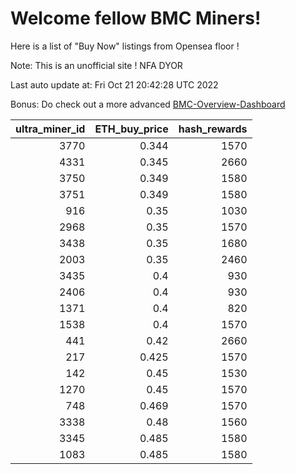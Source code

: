 # Welcome fellow BMC Miners!
Here is a list of "Buy Now" listings from Opensea floor !

Note: This is an unofficial site ! NFA DYOR

Last auto update at: Fri Oct 21 20:42:28 UTC 2022

Bonus: Do check out a more advanced [BMC-Overview-Dashboard](https://dune.com/defifunk/BMC-Overview-Dashboard)


|   ultra_miner_id |   ETH_buy_price |   hash_rewards |
|-----------------:|----------------:|---------------:|
|             3770 |           0.344 |           1570 |
|             4331 |           0.345 |           2660 |
|             3750 |           0.349 |           1580 |
|             3751 |           0.349 |           1580 |
|              916 |           0.35  |           1030 |
|             2968 |           0.35  |           1570 |
|             3438 |           0.35  |           1680 |
|             2003 |           0.35  |           2460 |
|             3435 |           0.4   |            930 |
|             2406 |           0.4   |            930 |
|             1371 |           0.4   |            820 |
|             1538 |           0.4   |           1570 |
|              441 |           0.42  |           2660 |
|              217 |           0.425 |           1570 |
|              142 |           0.45  |           1530 |
|             1270 |           0.45  |           1570 |
|              748 |           0.469 |           1570 |
|             3338 |           0.48  |           1560 |
|             3345 |           0.485 |           1580 |
|             1083 |           0.485 |           1580 |